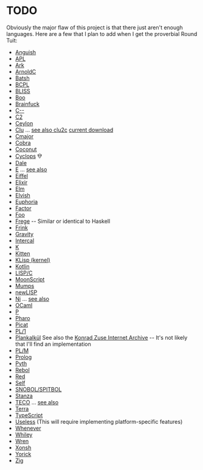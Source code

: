 # TODO

Obviously the major flaw of this project is that there just aren't
enough languages.  Here are a few that I plan to add when I get the
proverbial Round Tuit:

- [Anguish](http://blogs.perl.org/users/zoffix_znet/2016/05/anguish-invisible-programming-language-and-invisible-data-theft.html)
- [APL](https://www.gnu.org/software/apl/)
- [Ark](http://ark-lang.org/)
- [ArnoldC](https://github.com/lhartikk/ArnoldC)
- [Batsh](https://github.com/BYVoid/Batsh)
- [BCPL](http://www.cl.cam.ac.uk/~mr10/index.html)
- [BLISS](https://madisongh.github.io/blissc/)
- [Boo](http://boo-lang.org/)
- [Brainfuck](http://www.muppetlabs.com/~breadbox/bf/)
- [C--](http://www.cs.tufts.edu/~nr/c--/)
- [C2](http://c2lang.org/)
- [Ceylon](http://ceylon-lang.org/)
- [Clu](https://en.wikipedia.org/wiki/CLU_(programming_language)) ... [see also clu2c](http://woodsheep.jp/clu2c.html) [current download](ftp://ftp.lip6.fr/pub/lang/clu/clu2c/)
- [Cmajor](https://sourceforge.net/projects/cmajor/)
- [Cobra](http://cobra-language.com/)
- [Coconut](http://coconut-lang.org/)
- [Cyclops](http://cyclopslang.org/) 𐙀
- [Dale](https://github.com/tomhrr/dale)
- [E](https://en.wikipedia.org/wiki/E_(programming_language)) ... [see also](http://erights.org/)
- [Eiffel](https://en.wikipedia.org/wiki/Eiffel_(programming_language))
- [Elixir](http://elixir-lang.org/)
- [Elm](http://elm-lang.org/)
- [Elvish](https://elvish.io/)
- [Euphoria](http://www.rapideuphoria.com/)
- [Factor](http://factorcode.org/)
- [Foo](https://esolangs.org/wiki/Foo)
- [Frege](https://github.com/Frege/frege) -- Similar or identical to Haskell
- [Frink](https://frinklang.org/)
- [Gravity](https://github.com/marcobambini/gravity)
- [Intercal](http://catb.org/esr/intercal/)
- [K](https://en.wikipedia.org/wiki/K_(programming_language))
- [Kitten](http://kittenlang.org/)
- [KLisp (kernel)](http://klisp.org/)
- [Kotlin](https://kotlinlang.org/)
- [LISP/C](https://github.com/eratosthenesia/lispc)
- [MoonScript](http://moonscript.org/)
- [Mumps](https://en.wikipedia.org/wiki/MUMPS)
- [newLISP](http://www.newlisp.org/)
- [Ni](https://github.com/gokr/ni) ... [see also](http://goran.krampe.se/2015/09/16/ni-a-strange-little-language/)
- [OCaml](https://ocaml.org/)
- [P](https://github.com/p-org/P)
- [Pharo](http://pharo.org/)
- [Picat](http://picat-lang.org/)
- [PL/1](https://en.wikipedia.org/wiki/PL/I)
- [Plankalkül](https://en.wikipedia.org/wiki/Plankalk%C3%BCl) See also the [Konrad Zuse Internet Archive](http://zuse.zib.de/) -- It's not likely that I'll find an implementation
- [PL/M](https://en.wikipedia.org/wiki/PL/M)
- [Prolog](https://en.wikipedia.org/wiki/Prolog)
- [Pyth](https://pyth.readthedocs.io/)
- [Rebol](http://www.rebol.com/)
- [Red](http://www.red-lang.org/)
- [Self](http://www.selflanguage.org/)
- [SNOBOL/SPITBOL](http://daveshields.me/2012/09/02/on-being-the-maintainer-sole-developer-and-probably-the-sole-active-user-of-the-programming-language-spitbol/)
- [Stanza](http://lbstanza.org/)
- [TECO](http://almy.us/teco.html) ... [see also](http://goodmath.scientopia.org/2010/11/30/the-glorious-horror-of-teco/)
- [Terra](http://terralang.org/index.html)
- [TypeScript](https://www.typescriptlang.org/)
- [Useless](https://esolangs.org/wiki/Useless) (This will require implementing platform-specific features)
- [Whenever](http://www.dangermouse.net/esoteric/whenever.html)
- [Whiley](http://whiley.org/)
- [Wren](https://munificent.github.io/wren/index.html)
- [Xonsh](http://xon.sh/)
- [Yorick](http://yorick.sourceforge.net)
- [Zig](http://ziglang.org/)
